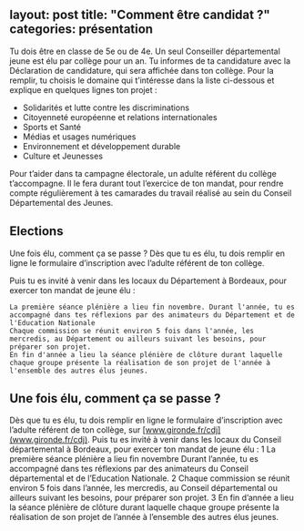 layout: post
title:  "Comment être candidat ?"
categories: présentation
---

Tu dois être en classe de 5e ou de 4e. Un seul Conseiller départemental jeune est élu par collège pour un an.
Tu informes de ta candidature avec la Déclaration de candidature, qui sera affichée dans ton collège.
Pour la remplir, tu choisis le domaine qui t’intéresse dans la liste
ci-dessous et explique en quelques lignes ton projet :

* Solidarités et lutte contre les discriminations
* Citoyenneté européenne et relations internationales
* Sports et Santé
* Médias et usages numériques
* Environnement et développement durable
* Culture et Jeunesses

Pour t’aider dans ta campagne électorale, un adulte référent du collège t’accompagne.
Il le fera durant tout l’exercice de ton mandat, pour rendre compte régulièrement à tes camarades du travail réalisé au sein du Conseil Départemental des Jeunes.


## Elections

Une fois élu, comment ça se passe ?
Dès que tu es élu, tu dois remplir en ligne le formulaire d’inscription avec l’adulte référent de ton collège.

Puis tu es invité à venir dans les locaux du Département à Bordeaux, pour exercer ton mandat de jeune élu : 

    La première séance plénière a lieu fin novembre. Durant l'année, tu es accompagné dans tes réflexions par des animateurs du Département et de l'Education Nationale
    Chaque commission se réunit environ 5 fois dans l'année, les mercredis, au Département ou ailleurs suivant les besoins, pour préparer son projet.
    En fin d'année a lieu la séance plénière de clôture durant laquelle chaque groupe présente la réalisation de son projet de l'année à l'ensemble des autres élus jeunes.

## Une fois élu, comment ça se passe ?

Dès que tu es élu, tu dois remplir en ligne le formulaire d’inscription avec l’adulte référent de ton collège, sur [www.gironde.fr/cdj](www.gironde.fr/cdj).
Puis tu es invité à venir dans les locaux du Conseil départemental à Bordeaux, pour exercer ton mandat de jeune élu :
1 La première séance plénière a lieu fin novembre
Durant l’année, tu es accompagné dans tes réflexions par des animateurs du Conseil départemental et de l’Education Nationale.
2 Chaque commission se réunit environ 5 fois dans l’année, les mercredis, au  Conseil  départemental  ou  ailleurs  suivant les besoins, pour préparer son projet.
3 En fin  d’année a  lieu  la séance  plénière  de  clôture durant laquelle chaque groupe présente la réalisation de son projet de l’année à l’ensemble des autres élus jeunes.